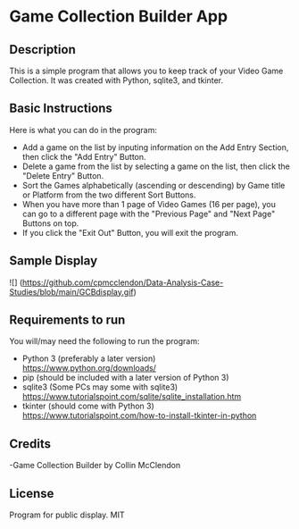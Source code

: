 # Game Collection Builder App
## Description
This is a simple program that allows you to keep track of your Video Game Collection. It was created with Python, sqlite3, and tkinter.

## Basic Instructions
Here is what you can do in the program:
- Add a game on the list by inputing information on the Add Entry Section, then click the "Add Entry" Button.
- Delete a game from the list by selecting a game on the list, then click the "Delete Entry" Button.
- Sort the Games alphabetically (ascending or descending) by Game title or Platform from the two different Sort Buttons.
- When you have more than 1 page of Video Games (16 per page), you can go to a different page with the "Previous Page" and "Next Page" Buttons on top.
- If you click the "Exit Out" Button, you will exit the program.

## Sample Display
![]
(https://github.com/cpmcclendon/Data-Analysis-Case-Studies/blob/main/GCBdisplay.gif)

## Requirements to run
You will/may need the following to run the program:
- Python 3 (preferably a later version)
https://www.python.org/downloads/
- pip (should be included with a later version of Python 3)
- sqlite3 (Some PCs may some with sqlite3)
https://www.tutorialspoint.com/sqlite/sqlite_installation.htm
- tkinter (should come with Python 3)
https://www.tutorialspoint.com/how-to-install-tkinter-in-python

## Credits
-Game Collection Builder by Collin McClendon

## License
Program for public display.
MIT
